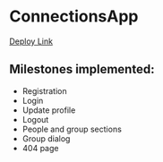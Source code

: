 # ConnectionsApp

[Deploy Link](https://rolling-scopes-school.github.io/iisakjanova-ANGULAR2023Q4)

## Milestones implemented: 

 - Registration
 - Login
 - Update profile 
 - Logout
 - People and group sections
 - Group dialog
 - 404 page 
